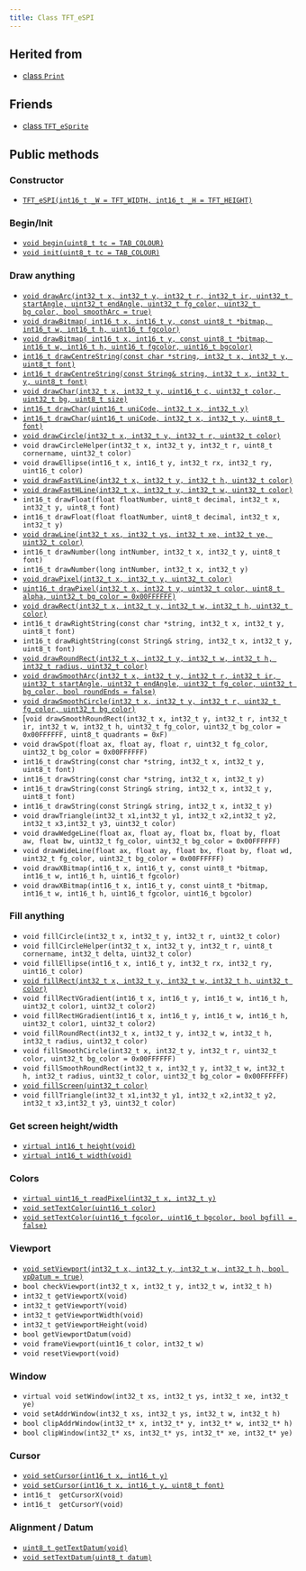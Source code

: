 ```yaml
---
title: Class TFT_eSPI
---
```


## Herited from

* [class `Print`](https://reference.arduino.cc/reference/en/language/functions/communication/print/)

## Friends

* [class `TFT_eSprite`](../tft_esprite.md)

## Public methods

### Constructor

* [`TFT_eSPI(int16_t _W = TFT_WIDTH, int16_t _H = TFT_HEIGHT)`](methods/constructor.md)

### Begin/Init

* [`void begin(uint8_t tc = TAB_COLOUR)`](methods/begin.md)
* [`void init(uint8_t tc = TAB_COLOUR)`](methods/init.md)

### Draw anything

* [`void drawArc(int32_t x, int32_t y, int32_t r, int32_t ir, uint32_t startAngle, uint32_t endAngle, uint32_t fg_color, uint32_t bg_color, bool smoothArc = true)`](methods/drawarc.md)
* [`void drawBitmap( int16_t x, int16_t y, const uint8_t *bitmap, int16_t w, int16_t h, uint16_t fgcolor)`](methods/drawbitmap.md)
* [`void drawBitmap( int16_t x, int16_t y, const uint8_t *bitmap, int16_t w, int16_t h, uint16_t fgcolor, uint16_t bgcolor)`](methods/drawbitmap.md)
* [`int16_t drawCentreString(const char *string, int32_t x, int32_t y, uint8_t font)`](methods/drawcentrestring.md)
* [`int16_t drawCentreString(const String& string, int32_t x, int32_t y, uint8_t font)`](methods/drawcentrestring.md)
* [`void drawChar(int32_t x, int32_t y, uint16_t c, uint32_t color, uint32_t bg, uint8_t size)`](methods/drawchar.md)
* [`int16_t drawChar(uint16_t uniCode, int32_t x, int32_t y)`](methods/drawchar.md)
* [`int16_t drawChar(uint16_t uniCode, int32_t x, int32_t y, uint8_t font)`](methods/drawchar.md)
* [`void drawCircle(int32_t x, int32_t y, int32_t r, uint32_t color)`](methods/drawcircle.md)
* `void drawCircleHelper(int32_t x, int32_t y, int32_t r, uint8_t cornername, uint32_t color)`
* `void drawEllipse(int16_t x, int16_t y, int32_t rx, int32_t ry, uint16_t color)`
* [`void drawFastVLine(int32_t x, int32_t y, int32_t h, uint32_t color)`](methods/drawfastline.md)
* [`void drawFastHLine(int32_t x, int32_t y, int32_t w, uint32_t color)`](methods/drawfastline.md)
* `int16_t drawFloat(float floatNumber, uint8_t decimal, int32_t x, int32_t y, uint8_t font)`
* `int16_t drawFloat(float floatNumber, uint8_t decimal, int32_t x, int32_t y)`
* [`void drawLine(int32_t xs, int32_t ys, int32_t xe, int32_t ye, uint32_t color)`](methods/drawline.md)
* `int16_t drawNumber(long intNumber, int32_t x, int32_t y, uint8_t font)`
* `int16_t drawNumber(long intNumber, int32_t x, int32_t y)`
* [`void drawPixel(int32_t x, int32_t y, uint32_t color)`](methods/drawpixel.md)
* [`uint16_t drawPixel(int32_t x, int32_t y, uint32_t color, uint8_t alpha, uint32_t bg_color = 0x00FFFFFF)`](methods/drawpixel.md)
* [`void drawRect(int32_t x, int32_t y, int32_t w, int32_t h, uint32_t color)`](methods/drawrect.md)
* `int16_t drawRightString(const char *string, int32_t x, int32_t y, uint8_t font)`
* `int16_t drawRightString(const String& string, int32_t x, int32_t y, uint8_t font)`
* [`void drawRoundRect(int32_t x, int32_t y, int32_t w, int32_t h, int32_t radius, uint32_t color)`](methods/drawrect.md)
* [`void drawSmoothArc(int32_t x, int32_t y, int32_t r, int32_t ir, uint32_t startAngle, uint32_t endAngle, uint32_t fg_color, uint32_t bg_color, bool roundEnds = false)`](methods/drawarc.md)
* [`void drawSmoothCircle(int32_t x, int32_t y, int32_t r, uint32_t fg_color, uint32_t bg_color)`](methods/drawcircle.md)
* [`void drawSmoothRoundRect(int32_t x, int32_t y, int32_t r, int32_t ir, int32_t w, int32_t h, uint32_t fg_color, uint32_t bg_color = 0x00FFFFFF, uint8_t quadrants = 0xF)`
* `void drawSpot(float ax, float ay, float r, uint32_t fg_color, uint32_t bg_color = 0x00FFFFFF)`
* `int16_t drawString(const char *string, int32_t x, int32_t y, uint8_t font)`
* `int16_t drawString(const char *string, int32_t x, int32_t y)`
* `int16_t drawString(const String& string, int32_t x, int32_t y, uint8_t font)`
* `int16_t drawString(const String& string, int32_t x, int32_t y)`
* `void drawTriangle(int32_t x1,int32_t y1, int32_t x2,int32_t y2, int32_t x3,int32_t y3, uint32_t color)`
* `void drawWedgeLine(float ax, float ay, float bx, float by, float aw, float bw, uint32_t fg_color, uint32_t bg_color = 0x00FFFFFF)`
* `void drawWideLine(float ax, float ay, float bx, float by, float wd, uint32_t fg_color, uint32_t bg_color = 0x00FFFFFF)`
* `void drawXBitmap(int16_t x, int16_t y, const uint8_t *bitmap, int16_t w, int16_t h, uint16_t fgcolor)`
* `void drawXBitmap(int16_t x, int16_t y, const uint8_t *bitmap, int16_t w, int16_t h, uint16_t fgcolor, uint16_t bgcolor)`

### Fill anything
 
* `void fillCircle(int32_t x, int32_t y, int32_t r, uint32_t color)`
* `void fillCircleHelper(int32_t x, int32_t y, int32_t r, uint8_t cornername, int32_t delta, uint32_t color)`
* `void fillEllipse(int16_t x, int16_t y, int32_t rx, int32_t ry, uint16_t color)`
* [`void fillRect(int32_t x, int32_t y, int32_t w, int32_t h, uint32_t color)`](methods/fillrect.md)
* `void fillRectVGradient(int16_t x, int16_t y, int16_t w, int16_t h, uint32_t color1, uint32_t color2)`
* `void fillRectHGradient(int16_t x, int16_t y, int16_t w, int16_t h, uint32_t color1, uint32_t color2)`
* `void fillRoundRect(int32_t x, int32_t y, int32_t w, int32_t h, int32_t radius, uint32_t color)`
* `void fillSmoothCircle(int32_t x, int32_t y, int32_t r, uint32_t color, uint32_t bg_color = 0x00FFFFFF)`
* `void fillSmoothRoundRect(int32_t x, int32_t y, int32_t w, int32_t h, int32_t radius, uint32_t color, uint32_t bg_color = 0x00FFFFFF)`
* [`void fillScreen(uint32_t color)`](methods/fillscreen.md)
* `void fillTriangle(int32_t x1,int32_t y1, int32_t x2,int32_t y2, int32_t x3,int32_t y3, uint32_t color)`

### Get screen height/width

* [`virtual int16_t height(void)`](methods/height_width.md)
* [`virtual int16_t width(void)`](methods/height_width.md)

### Colors

* [`virtual uint16_t readPixel(int32_t x, int32_t y)`](methods/readpixel.md)
* [`void setTextColor(uint16_t color)`](methods/settextcolor.md)
* [`void setTextColor(uint16_t fgcolor, uint16_t bgcolor, bool bgfill = false)`](methods/settextcolor.md)

### Viewport

* [`void setViewport(int32_t x, int32_t y, int32_t w, int32_t h, bool vpDatum = true)`](methods/setviewport.md)
* `bool checkViewport(int32_t x, int32_t y, int32_t w, int32_t h)`
* `int32_t getViewportX(void)`
* `int32_t getViewportY(void)`
* `int32_t getViewportWidth(void)`
* `int32_t getViewportHeight(void)`
* `bool getViewportDatum(void)`
* `void frameViewport(uint16_t color, int32_t w)`
* `void resetViewport(void)`

### Window

* `virtual void setWindow(int32_t xs, int32_t ys, int32_t xe, int32_t ye)`
* `void setAddrWindow(int32_t xs, int32_t ys, int32_t w, int32_t h)`
* `bool clipAddrWindow(int32_t* x, int32_t* y, int32_t* w, int32_t* h)`
* `bool clipWindow(int32_t* xs, int32_t* ys, int32_t* xe, int32_t* ye)`

### Cursor

* [`void setCursor(int16_t x, int16_t y)`](methods/setcursor.md)
* [`void setCursor(int16_t x, int16_t y, uint8_t font)`](methods/setcursor.md)
* `int16_t  getCursorX(void)`
* `int16_t  getCursorY(void)`

### Alignment / Datum

* [`uint8_t getTextDatum(void)`](methods/gettextdatum.md)
* [`void setTextDatum(uint8_t datum)`](methods/settextdatum.md)

<!--
### what ? 

* virtual void pushColor(uint16_t color)
* virtual void begin_nin_write()
* virtual void end_nin_write()
* void setRotation(uint8_t r)
* uint8_t getRotation(void)
* void setOrigin(int32_t x, int32_t y)
* int32_t getOriginX(void)
* int32_t getOriginY(void)
* void invertDisplay(bool i)
* void pushColor(uint16_t color, uint32_t len)
* void pushColors(uint16_t  *data, uint32_t len, bool swap = true)
* void pushColors(uint8_t  *data, uint32_t len)
* void pushBlock(uint16_t color, uint32_t len)
* void pushPixels(const void * data_in, uint32_t len)
* uint8_t tft_Read_8(void)
* void begin_SDA_Read(void)
* void end_SDA_Read(void)


* void setSwapBytes(bool swap)
* bool getSwapBytes(void)
* void setBitmapColor(uint16_t fgcolor, uint16_t bgcolor)
* void setPivot(int16_t x, int16_t y)
* int16_t getPivotX(void)
* int16_t getPivotY(void)
* void readRect(int32_t x, int32_t y, int32_t w, int32_t h, uint16_t *data)
* void pushRect(int32_t x, int32_t y, int32_t w, int32_t h, uint16_t *data)
* void pushImage(int32_t x, int32_t y, int32_t w, int32_t h, uint16_t *data)
* void pushImage(int32_t x, int32_t y, int32_t w, int32_t h, uint16_t *data, uint16_t transparent)
* void pushImage(int32_t x, int32_t y, int32_t w, int32_t h, const uint16_t *data, uint16_t transparent)
* void pushImage(int32_t x, int32_t y, int32_t w, int32_t h, const uint16_t *data)
* void pushImage(int32_t x, int32_t y, int32_t w, int32_t h, uint8_t  *data, bool bpp8 = true, uint16_t *cmap = nullptr)
* void pushImage(int32_t x, int32_t y, int32_t w, int32_t h, uint8_t  *data, uint8_t  transparent, bool bpp8 = true, uint16_t *cmap = nullptr)
* void pushImage(int32_t x, int32_t y, int32_t w, int32_t h, const uint8_t *data, bool bpp8,  uint16_t *cmap = nullptr)
* void pushMaskedImage(int32_t x, int32_t y, int32_t w, int32_t h, uint16_t *img, uint8_t *mask)
* void readRectRGB(int32_t x, int32_t y, int32_t w, int32_t h, uint8_t *data)
* void setTextSize(uint8_t size)
* void setTextWrap(bool wrapX, bool wrapY = false)
* void setTextPadding(uint16_t x_width)
* uint16_t getTextPadding(void)
* void setFreeFont(const GFXfont *f = NULL)
* void setTextFont(uint8_t font)
* void setFreeFont(uint8_t font)
* void setTextFont(uint8_t font)
* int16_t textWidth(const char *string, uint8_t font)
* int16_t textWidth(const char *string)
* int16_t textWidth(const String& string, uint8_t font)
* int16_t textWidth(const String& string)
* int16_t fontHeight(uint8_t font)
* int16_t fontHeight(void)
* uint16_t decodeUTF8(uint8_t *buf, uint16_t *index, uint16_t remaining)
* uint16_t decodeUTF8(uint8_t c)
* size_t write(uint8_t)
* void setCallback(getColorCallback getCol)
* uint16_t fontsLoaded(void)
* void spiwrite(uint8_t)
* void writecommand(uint16_t c)
* void writeRegister8(uint16_t c, uint8_t d)
* void writeRegister16(uint16_t c, uint16_t d)
* void writecommand(uint8_t c)
* void writedata(uint8_t d)
* void commandList(const uint8_t *addr)
* uint8_t readcommand8( uint8_t cmd_function, uint8_t index = 0)
* uint16_t readcommand16(uint8_t cmd_function, uint8_t index = 0)
* uint32_t readcommand32(uint8_t cmd_function, uint8_t index = 0)
* uint16_t color565(uint8_t red, uint8_t green, uint8_t blue)
* uint16_t color8to16(uint8_t color332)
* uint8_t  color16to8(uint16_t color565)
* uint32_t color16to24(uint16_t color565)
* uint32_t color24to16(uint32_t color888);
* uint16_t alphaBlend(uint8_t alpha, uint16_t fgc, uint16_t bgc)
* uint16_t alphaBlend(uint8_t alpha, uint16_t fgc, uint16_t bgc, uint8_t dither)
* uint32_t alphaBlend24(uint8_t alpha, uint32_t fgc, uint32_t bgc, uint8_t dither = 0)
* bool initDMA(bool ctrl_cs = false)
* void deInitDMA(void)		   
* void pushImageDMA(int32_t x, int32_t y, int32_t w, int32_t h, uint16_t* data, uint16_t* buffer = nullptr)
* void pushImageDMA(int32_t x, int32_t y, int32_t w, int32_t h, uint16_t const* data)
* void pushPixelsDMA(uint16_t* image, uint32_t len)
* bool dmaBusy(void)
* void dmaWait(void)

  bool     DMA_Enabled = false;   // Flag for DMA enabled state
  uint8_t  spiBusyCheck = 0;      // Number of ESP32 transfer buffers to check

* void startWrite(void)
* void writeColor(uint16_t color, uint32_t len)
* void endWrite(void)

  // Set/get an arbitrary library configuration attribute or option
  //       Use to switch ON/OFF capabilities such as UTF8 decoding - each attribute has a unique ID
  //       id = 0: reserved - may be used in future to reset all attributes to a default state
  //       id = 1: Turn on (a=true) or off (a=false) GLCD cp437 font character error correction
  //       id = 2: Turn on (a=true) or off (a=false) UTF8 decoding
  //       id = 3: Enable or disable use of ESP32 PSRAM (if available)
           #define CP437_SWITCH 1
           #define UTF8_SWITCH  2
           #define PSRAM_ENABLE 3
  void     setAttribute(uint8_t id = 0, uint8_t a = 0); // Set attribute value
  uint8_t  getAttribute(uint8_t id = 0);                // Get attribute value

           // Used for diagnostic sketch to see library setup adopted by compiler, see Section 7 above
  void     getSetup(setup_t& tft_settings); // Sketch provides the instance to populate
  bool     verifySetupID(uint32_t id);

  // Global variables
#if !defined (TFT_PARALLEL_8_BIT) && !defined (RP2040_PIO_INTERFACE)
  static   SPIClass& getSPIinstance(void); // Get SPI class handle
#endif
  uint32_t textcolor, textbgcolor;         // Text foreground and background colours

  uint32_t bitmap_fg, bitmap_bg;           // Bitmap foreground (bit=1) and background (bit=0) colours

  uint8_t  textfont,  // Current selected font number
           textsize,  // Current font size multiplier
           textdatum, // Text reference datum
           rotation;  // Display rotation (0-3)

  uint8_t  decoderState = 0;   // UTF8 decoder state        - not for user access
  uint16_t decoderBuffer;      // Unicode code-point buffer - not for user access


Private methodes
----------------

*  void     spi_begin()
*  void     spi_end()
*  void     spi_begin_read()
*  void     spi_end_read()
*  inline void begin_tft_write() __attribute__((always_inline));
*  inline void end_tft_write()   __attribute__((always_inline));
*  inline void begin_tft_read()  __attribute__((always_inline));
*  inline void end_tft_read()    __attribute__((always_inline));

   void     initBus(void);

           // Temporary  library development function  TODO: remove need for this
  void     pushSwapBytePixels(const void* data_in, uint32_t len);

           // Same as setAddrWindow but exits with CGRAM in read mode
  void     readAddrWindow(int32_t xs, int32_t ys, int32_t w, int32_t h);

           // Byte read prototype
  uint8_t  readByte(void);

           // GPIO parallel bus input/output direction control
  void     busDir(uint32_t mask, uint8_t mode);

           // Single GPIO input/output direction control
  void     gpioMode(uint8_t gpio, uint8_t mode);

           // Smooth graphics helper
  uint8_t  sqrt_fraction(uint32_t num);

           // Helper function: calculate distance of a point from a finite length line between two points
  float    wedgeLineDistance(float pax, float pay, float bax, float bay, float dr);

           // Display variant settings
  uint8_t  tabcolor,                   // ST7735 screen protector "tab" colour (now invalid)
           colstart = 0, rowstart = 0; // Screen display area to CGRAM area coordinate offsets

           // Port and pin masks for control signals (ESP826 only) - TODO: remove need for this
  volatile uint32_t *dcport, *csport;
  uint32_t cspinmask, dcpinmask, wrpinmask, sclkpinmask;

           #if defined(ESP32_PARALLEL)
           // Bit masks for ESP32 parallel bus interface
  uint32_t xclr_mask, xdir_mask; // Port set/clear and direction control masks

           // Lookup table for ESP32 parallel bus interface uses 1kbyte RAM,
  uint32_t xset_mask[256]; // Makes Sprite rendering test 33% faster, for slower macro equivalent
                           // see commented out #define set_mask(C) within TFT_eSPI_ESP32.h
           #endif

  //uint32_t lastColor = 0xFFFF; // Last colour - used to minimise bit shifting overhead

  getColorCallback getColor = nullptr; // Smooth font callback function pointer

  bool     locked, inTransaction, lockTransaction; // SPI transaction and mutex lock flags


Protected attributs
-------------------

  int32_t  _init_width, _init_height; // Display w/h as input, used by setRotation()
  int32_t  _width, _height;           // Display w/h as modified by current rotation
  int32_t  addr_row, addr_col;        // Window position - used to minimise window commands

  int16_t  _xPivot;   // TFT x pivot point coordinate for rotated Sprites
  int16_t  _yPivot;   // TFT x pivot point coordinate for rotated Sprites

  // Viewport variables
  int32_t  _vpX, _vpY, _vpW, _vpH;    // Note: x start, y start, x end + 1, y end + 1
  int32_t  _xDatum;
  int32_t  _yDatum;
  int32_t  _xWidth;
  int32_t  _yHeight;
  bool     _vpDatum;
  bool     _vpOoB;

  int32_t  cursor_x, cursor_y, padX;       // Text cursor x,y and padding setting
  int32_t  bg_cursor_x;                    // Background fill cursor
  int32_t  last_cursor_x;                  // Previous text cursor position when fill used

  uint32_t fontsloaded;               // Bit field of fonts loaded

  uint8_t  glyph_ab,   // Smooth font glyph delta Y (height) above baseline
           glyph_bb;   // Smooth font glyph delta Y (height) below baseline

  bool     isDigits;   // adjust bounding box for numbers to reduce visual jiggling
  bool     textwrapX, textwrapY;  // If set, 'wrap' text at right and optionally bottom edge of display
  bool     _swapBytes; // Swap the byte order for TFT pushImage()

  bool     _booted;    // init() or begin() has already run once

                       // User sketch manages these via set/getAttribute()
  bool     _cp437;        // If set, use correct CP437 charset (default is OFF)
  bool     _utf8;         // If set, use UTF-8 decoder in print stream 'write()' function (default ON)
  bool     _psram_enable; // Enable PSRAM use for library functions (TBD) and Sprites

  uint32_t _lastColor; // Buffered value of last colour used

  bool     _fillbg;    // Fill background flag (just for for smooth fonts at the moment)

#if defined (SSD1963_DRIVER)
  uint16_t Cswap;      // Swap buffer for SSD1963
  uint8_t r6, g6, b6;  // RGB buffer for SSD1963
#endif

#ifdef LOAD_GFXFF
  GFXfont  *gfxFont;
#endif

/***************************************************************************************
**                         Section 9: TFT_eSPI class conditional extensions
***************************************************************************************/
// Load the Touch extension
#ifdef TOUCH_CS
  #if defined (TFT_PARALLEL_8_BIT) || defined (RP2040_PIO_INTERFACE)
    #if !defined(DISABLE_ALL_LIBRARY_WARNINGS)
      #error >>>>->> Touch functions not supported in 8/16-bit parallel mode or with RP2040 PIO.
    #endif
  #else
    #include "Extensions/Touch.h"        // Loaded if TOUCH_CS is defined by user
  #endif
#else
    #if !defined(DISABLE_ALL_LIBRARY_WARNINGS)
      #warning >>>>->> TOUCH_CS pin not defined, TFT_eSPI touch functions will not be available!
    #endif
#endif

// Load the Anti-aliased font extension
#ifdef SMOOTH_FONT
  #include "Extensions/Smooth_font.h"  // Loaded if SMOOTH_FONT is defined by user
#endif

}; // End of class TFT_eSPI

-->